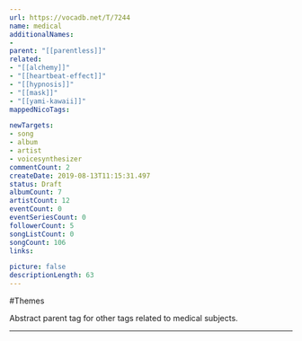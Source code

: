 ```yaml
---
url: https://vocadb.net/T/7244
name: medical
additionalNames: 
- 
parent: "[[parentless]]"
related:
- "[[alchemy]]"
- "[[heartbeat-effect]]"
- "[[hypnosis]]"
- "[[mask]]"
- "[[yami-kawaii]]"
mappedNicoTags:

newTargets:
- song
- album
- artist
- voicesynthesizer
commentCount: 2
createDate: 2019-08-13T11:15:31.497
status: Draft
albumCount: 7
artistCount: 12
eventCount: 0
eventSeriesCount: 0
followerCount: 5
songListCount: 0
songCount: 106
links: 

picture: false
descriptionLength: 63
---
```


#Themes

Abstract parent tag for other tags related to medical subjects.

---

